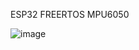 ESP32 FREERTOS MPU6050

![image](https://user-images.githubusercontent.com/62358739/128577984-1d5778cf-cf7d-4efe-9507-e0445d4a98e9.png)
